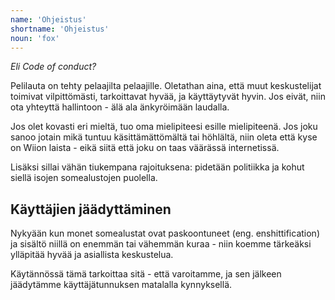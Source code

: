 ```yaml
---
name: 'Ohjeistus'
shortname: 'Ohjeistus'
noun: 'fox'
---
```

*Eli Code of conduct?*

Pelilauta on tehty pelaajilta pelaajille. Oletathan aina, että muut keskustelijat toimivat vilpittömästi, tarkoittavat hyvää, ja käyttäytyvät hyvin. Jos eivät, niin ota yhteyttä hallintoon - älä ala änkyröimään laudalla.

Jos olet kovasti eri mieltä, tuo oma mielipiteesi esille mielipiteenä. Jos joku sanoo jotain mikä tuntuu käsittämättömältä tai höhlältä, niin oleta että kyse on Wiion laista - eikä siitä että joku on taas väärässä internetissä.

Lisäksi sillai vähän tiukempana rajoituksena: pidetään politiikka ja kohut siellä isojen somealustojen puolella. 

## Käyttäjien jäädyttäminen

Nykyään kun monet somealustat ovat paskoontuneet (eng. enshittification) ja sisältö niillä on enemmän tai vähemmän kuraa - niin koemme tärkeäksi ylläpitää hyvää ja asiallista keskustelua. 

Käytännössä tämä tarkoittaa sitä - että varoitamme, ja sen jälkeen jäädytämme käyttäjätunnuksen matalalla kynnyksellä.
